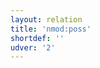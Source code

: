 ```yaml
---
layout: relation
title: 'nmod:poss'
shortdef: ''
udver: '2'
---
```

<!-- Interlanguage links updated Út zář 29 20:31:57 CEST 2020 -->
